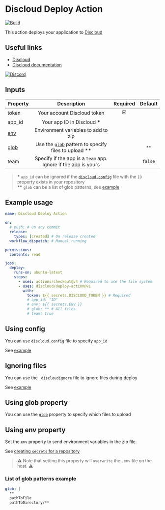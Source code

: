 # Discloud Deploy Action

[![Build][actionBuildImage]][actionBuildFile]

This action deploys your application to [Discloud][discloud]

## Useful links

- [Discloud][discloud]
- [Discloud documentation][discloudDocs]

[![Discord][discloudDiscordWidget]][discloudDiscordInvite]

## Inputs

| Property | Description | Required | Default |
| :- | :-: | :-: | :-: |
| token | Your account Discloud token | ☑️ | |
| app_id | Your app ID in Discloud **\*** | | |
| [env](#using-env-property) | Environment variables to add to zip | | |
| [glob](#using-glob-property) | Use the [`glob`][globRepository] pattern to specify files to upload ** | | `**` |
| team | Specify if the app is a `team` app. Ignore if the app is yours | | `false` |

> **\*** `app_id` can be ignored if the [`discloud.config`](#using-config) file with the `ID` property exists in your repository  
**\*\*** `glob` can be a list of glob patterns, see [example](#list-of-glob-patterns-example)

## Example usage

```yml
name: Discloud Deploy Action

on:
  # push: # On any commit
  release:
    types: [created] # On release created
  workflow_dispatch: # Manual running

permissions:
  contents: read

jobs:
  deploy:
    runs-on: ubuntu-latest
    steps:
      - uses: actions/checkout@v4 # Required to use the file system
      - uses: discloud/deploy-action@v1
        with:
          token: ${{ secrets.DISCLOUD_TOKEN }} # Required
          # app_id: "ID"
          # env: ${{ secrets.ENV }}
          # glob: ** # All files
          # team: true
```

## Using config

You can use `discloud.config` file to specify `app_id`

See [example](discloud.config)

## Ignoring files

You can use the `.discloudignore` file to ignore files during deploy

See [example](.discloudignore)

## Using glob property

You can use the [`glob`][globRepository] property to specify which files to upload

## Using env property

Set the `env` property to send environment variables in the zip file.

See [creating `secrets` for a repository][githubDocsRepositorySecrets]

> ⚠️ Note that setting this property will `overwrite` the `.env` file on the host. ⚠️

### List of glob patterns example

```yml
glob: |
  **
  pathToFile
  pathToDirectory/**
```

[actionBuildFile]: https://github.com/discloud/deploy-action/actions/workflows/build.yml
[actionBuildImage]: https://github.com/discloud/deploy-action/actions/workflows/build.yml/badge.svg
[discloud]: https://discloud.com
[discloudDocs]: https://docs.discloud.com
[discloudDiscordInvite]: https://discord.gg/discloud
[discloudDiscordWidget]: https://discord.com/api/guilds/584490943034425391/widget.png?style=banner2
[githubDocsRepositorySecrets]: https://docs.github.com/actions/security-for-github-actions/security-guides/using-secrets-in-github-actions#creating-secrets-for-a-repository
[globRepository]: https://github.com/isaacs/node-glob
